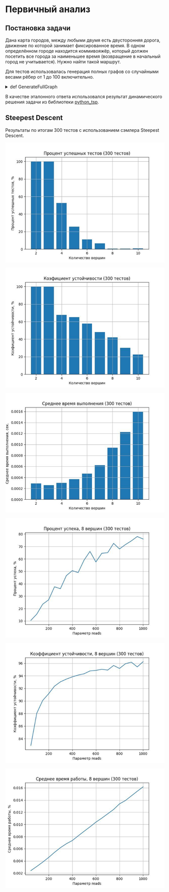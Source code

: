 # Первичный анализ
## Постановка задачи
Дана карта городов, между любыми двумя есть двусторонняя дорога, движение по которой занимает фиксированное время. В одном определённом городе находится
коммивояжёр, который должен посетить все города за наименьшее время (возвращение в начальный город не учитывается). Нужно найти такой маршрут.


Для тестов использовалась генерация полных графов со случайными весами рёбер от 1 до 100 включительно.


<details>
<summary>
  def GenerateFullGraph
</summary>
  
```
def GenerateFullGraph(amount_of_vertexes) :
    graph = [[0] * amount_of_vertexes for i in range(amount_of_vertexes)]
    for i in range(amount_of_vertexes) :
        for j in range(i + 1, amount_of_vertexes) :
            weight = random.randint(1, kMaxWeight)
            graph[i][j] = weight
            graph[j][i] = weight
    return graph
```
</details>

В качестве эталонного ответа использовался результат динамического решения задачи из библиотеки [python_tsp](https://pypi.org/project/python_tsp/).
## Steepest Descent
Результаты по итогам 300 тестов с использованием сэмлера Steepest Descent.

![1 diagram](images/SD-def-unfixed-exact.jpg)

![2 diagram](images/SD-def-unfixed-coef.jpeg)

![3 diagram](images/SD-def-unfixed-time.jpg)

![4 diagram](images/SD-def-fixed-exact.jpeg)

![5 diagram](images/SD-def-fixed-coef.jpeg)

![6 diagram](images/SD-def-fixed-time.jpg)
